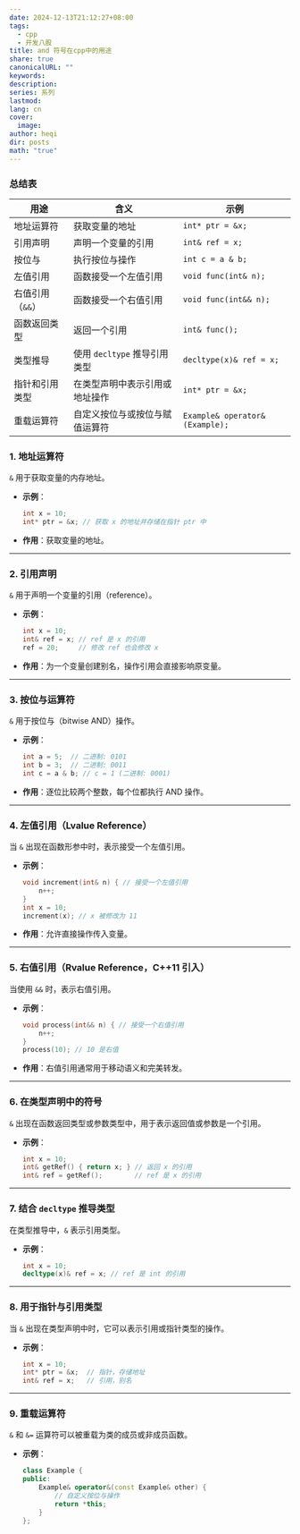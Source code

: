 ```yaml
---
date: 2024-12-13T21:12:27+08:00
tags:
  - cpp
  - 开发八股
title: and 符号在cpp中的用途
share: true
canonicalURL: ""
keywords: 
description: 
series: 系列
lastmod: 
lang: cn
cover:
  image: 
author: heqi
dir: posts
math: "true"
---
```

### **总结表**

|用途|含义|示例|
|---|---|---|
|地址运算符|获取变量的地址|`int* ptr = &x;`|
|引用声明|声明一个变量的引用|`int& ref = x;`|
|按位与|执行按位与操作|`int c = a & b;`|
|左值引用|函数接受一个左值引用|`void func(int& n);`|
|右值引用（`&&`）|函数接受一个右值引用|`void func(int&& n);`|
|函数返回类型|返回一个引用|`int& func();`|
|类型推导|使用 `decltype` 推导引用类型|`decltype(x)& ref = x;`|
|指针和引用类型|在类型声明中表示引用或地址操作|`int* ptr = &x;`|
|重载运算符|自定义按位与或按位与赋值运算符|`Example& operator&(Example);`|

### **1. 地址运算符**

`&` 用于获取变量的内存地址。

- **示例**：
    
    ```cpp
    int x = 10;
    int* ptr = &x; // 获取 x 的地址并存储在指针 ptr 中
    ```
    
- **作用**：获取变量的地址。
    

---

### **2. 引用声明**

`&` 用于声明一个变量的引用（reference）。

- **示例**：
    
    ```cpp
    int x = 10;
    int& ref = x; // ref 是 x 的引用
    ref = 20;     // 修改 ref 也会修改 x
    ```
    
- **作用**：为一个变量创建别名，操作引用会直接影响原变量。
    

---

### **3. 按位与运算符**

`&` 用于按位与（bitwise AND）操作。

- **示例**：
    
    ```cpp
    int a = 5;  // 二进制: 0101
    int b = 3;  // 二进制: 0011
    int c = a & b; // c = 1 (二进制: 0001)
    ```
    
- **作用**：逐位比较两个整数，每个位都执行 AND 操作。
    

---

### **4. 左值引用（Lvalue Reference）**

当 `&` 出现在函数形参中时，表示接受一个左值引用。

- **示例**：
    
    ```cpp
    void increment(int& n) { // 接受一个左值引用
        n++;
    }
    int x = 10;
    increment(x); // x 被修改为 11
    ```
    
- **作用**：允许直接操作传入变量。
    

---

### **5. 右值引用（Rvalue Reference，C++11 引入）**

当使用 `&&` 时，表示右值引用。

- **示例**：
    
    ```cpp
    void process(int&& n) { // 接受一个右值引用
        n++;
    }
    process(10); // 10 是右值
    ```
    
- **作用**：右值引用通常用于移动语义和完美转发。
    

---

### **6. 在类型声明中的符号**

`&` 出现在函数返回类型或参数类型中，用于表示返回值或参数是一个引用。

- **示例**：
    
    ```cpp
    int x = 10;
    int& getRef() { return x; } // 返回 x 的引用
    int& ref = getRef();        // ref 是 x 的引用
    ```
    

---

### **7. 结合 `decltype` 推导类型**

在类型推导中，`&` 表示引用类型。

- **示例**：
    
    ```cpp
    int x = 10;
    decltype(x)& ref = x; // ref 是 int 的引用
    ```
    

---

### **8. 用于指针与引用类型**

当 `&` 出现在类型声明中时，它可以表示引用或指针类型的操作。

- **示例**：
    
    ```cpp
    int x = 10;
    int* ptr = &x;  // 指针，存储地址
    int& ref = x;   // 引用，别名
    ```
    

---

### **9. 重载运算符**

`&` 和 `&=` 运算符可以被重载为类的成员或非成员函数。

- **示例**：
    
    ```cpp
    class Example {
    public:
        Example& operator&(const Example& other) {
            // 自定义按位与操作
            return *this;
        }
    };
    ```
    
